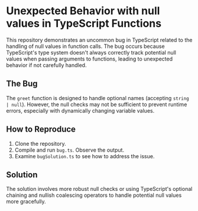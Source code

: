 # Unexpected Behavior with null values in TypeScript Functions

This repository demonstrates an uncommon bug in TypeScript related to the handling of null values in function calls.  The bug occurs because TypeScript's type system doesn't always correctly track potential null values when passing arguments to functions, leading to unexpected behavior if not carefully handled.

## The Bug
The `greet` function is designed to handle optional names (accepting `string | null`). However,  the null checks may not be sufficient to prevent runtime errors, especially with dynamically changing variable values.

## How to Reproduce
1. Clone the repository.
2. Compile and run `bug.ts`. Observe the output.
3. Examine `bugSolution.ts` to see how to address the issue.

## Solution
The solution involves more robust null checks or using TypeScript's optional chaining and nullish coalescing operators to handle potential null values more gracefully.